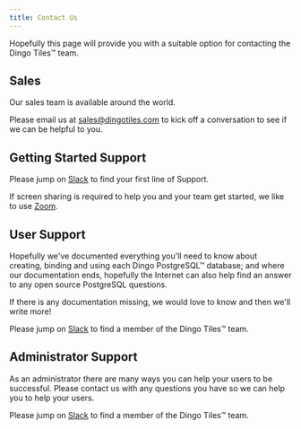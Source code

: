 ```yaml
---
title: Contact Us
---
```


Hopefully this page will provide you with a suitable option for contacting the Dingo Tiles™ team.

## Sales

Our sales team is available around the world.

Please email us at [sales@dingotiles.com](mailto:sales@dingotiles.com) to kick off a conversation to see if we can be helpful to you.

## Getting Started Support

Please jump on [Slack](https://slack.dingotiles.com) to find your first line of Support.

If screen sharing is required to help you and your team get started, we like to use [Zoom](https://zoom.us).

## User Support

Hopefully we've documented everything you'll need to know about creating, binding and using each Dingo PostgreSQL™ database; and where our documentation ends, hopefully the Internet can also help find an answer to any open source PostgreSQL questions.

If there is any documentation missing, we would love to know and then we'll write more!

Please jump on [Slack](https://slack.dingotiles.com) to find a member of the Dingo Tiles™ team.

## Administrator Support

As an administrator there are many ways you can help your users to be successful. Please contact us with any questions you have so we can help you to help your users.

Please jump on [Slack](https://slack.dingotiles.com) to find a member of the Dingo Tiles™ team.
